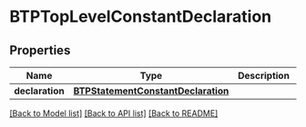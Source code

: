 # BTPTopLevelConstantDeclaration

## Properties
Name | Type | Description | Notes
------------ | ------------- | ------------- | -------------
**declaration** | [**BTPStatementConstantDeclaration**](BTPStatementConstantDeclaration.md) |  | [optional] 

[[Back to Model list]](../README.md#documentation-for-models) [[Back to API list]](../README.md#documentation-for-api-endpoints) [[Back to README]](../README.md)


